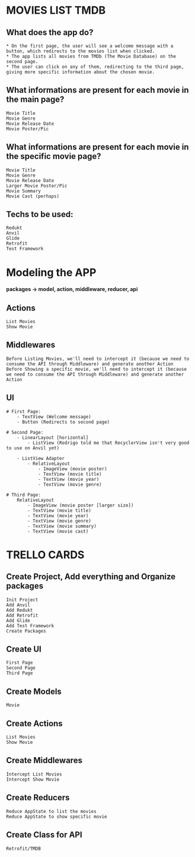 # MOVIES LIST TMDB

## What does the app do?
    * On the first page, the user will see a welcome message with a button, which redirects to the movies list when clicked. 
    * The app lists all movies from TMDb (The Movie Database) on the second page.
    * The user can click on any of them, redirecting to the third page, giving more specific information about the chosen movie.

## What informations are present for each movie in the main page?
    Movie Title
    Movie Genre
    Movie Release Date
    Movie Poster/Pic

## What informations are present for each movie in the specific movie page?
    Movie Title
    Movie Genre
    Movie Release Date
    Larger Movie Poster/Pic
    Movie Summary
    Movie Cast (perhaps)

## Techs to be used:
    Redukt
    Anvil
    Glide
    Retrofit
    Test Framework

# Modeling the APP

#### packages -> model, action, middleware, reducer, api

## Actions
    List Movies
    Show Movie

## Middlewares
    Before Listing Movies, we'll need to intercept it (because we need to consume the API through Middleware) and generate another Action
    Before Showing a specific movie, we'll need to intercept it (because we need to consume the API through Middleware) and generate another Action

## UI
    # First Page:
        - TextView (Welcome message)
        - Button (Redirects to second page)

    # Second Page:
        - LinearLayout [horizontal]
            - ListView (Rodrigo told me that RecyclerView isn't very good to use on Anvil yet)
                
        - ListView Adapter
            - RelativeLayout
                - ImageView (movie poster)
                - TextView (movie title)
                - TextView (movie year)
                - TextView (movie genre)

    # Third Page:
        RelativeLayout
            - ImageView (movie poster [larger size])
            - TextView (movie title)
            - TextView (movie year)
            - TextView (movie genre)
            - TextView (movie summary)
            - TextView (movie cast)


# TRELLO CARDS

## Create Project, Add everything and Organize packages
    Init Project
    Add Anvil
    Add Redukt
    Add Retrofit
    Add Glide
    Add Test Framework
    Create Packages

## Create UI
    First Page
    Second Page
    Third Page

## Create Models
    Movie

## Create Actions
    List Movies
    Show Movie

## Create Middlewares
    Intercept List Movies
    Intercept Show Movie

## Create Reducers
    Reduce AppState to list the movies
    Reduce AppState to show specific movie

## Create Class for API
    Retrofit/TMDB